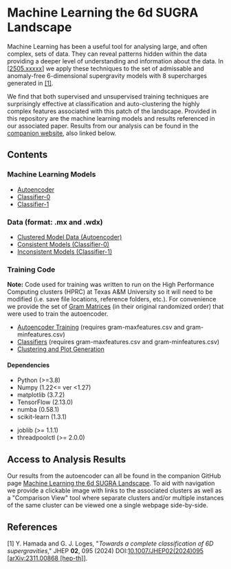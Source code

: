 # Machine Learning the 6d SUGRA Landscape

Machine Learning has been a useful tool for analysing large, and often complex, sets of data. They can reveal patterns hidden within the data providing a deeper level of understanding and information about the data. In [[2505.xxxxx](arxiv.com/hep-th/)] we apply these techniques to the set of admissable and anomaly-free 6-dimensional supergravity models with 8 supercharges generated in [[1]](#1). 

We find that both supervised and unsupervised training techniques are surprisingly effective at classification and auto-clustering the highly complex features associated with this patch of the landscape. Provided in this repository are the machine learning models and results referenced in our associated paper. Results from our analysis can be found in the [companion website](https://nait400.github.io/ML-6d-sugra-landscape/), also linked below. 

## Contents
### Machine Learning Models
* [Autoencoder](https://github.com/nait400/ML-6d-sugra-landscape/tree/ed5ff3bac3702e56fd47acdb9a4e04e9b0728d99/models/autoencoder)
* [Classifier-0](https://github.com/nait400/ML-6d-sugra-landscape/tree/2cf57d227ee385b5f6d4dca624d816ac2cc5e431/models/classifier-0)
* [Classifier-1](https://github.com/nait400/ML-6d-sugra-landscape/tree/2cf57d227ee385b5f6d4dca624d816ac2cc5e431/models/classifier-1)
### Data (format: .mx and .wdx)
* [Clustered Model Data (Autoencoder)](https://github.com/nait400/ML-6d-sugra-landscape/tree/2cf57d227ee385b5f6d4dca624d816ac2cc5e431/data/clusters)
* [Consistent Models (Classifier-0)](https://github.com/nait400/ML-6d-sugra-landscape/tree/2cf57d227ee385b5f6d4dca624d816ac2cc5e431/data/classifier-0)
* [Inconsistent Models (Classifier-1)](https://github.com/nait400/ML-6d-sugra-landscape/tree/2cf57d227ee385b5f6d4dca624d816ac2cc5e431/data/classifier-1)
### Training Code
**Note:** Code used for training was written to run on the High Performance Computing clusters (HPRC) at Texas A&M University so it will need to be modified (i.e. save file locations, reference folders, etc.). For convenience we provide the set of [Gram Matrices](https://github.com/nait400/ML-6d-sugra-landscape/tree/2cf57d227ee385b5f6d4dca624d816ac2cc5e431/src/GramMatrices) (in their original randomized order) that were used to train the autoencoder.
* [Autoencoder Training](https://github.com/nait400/ML-6d-sugra-landscape/tree/2cf57d227ee385b5f6d4dca624d816ac2cc5e431/src/autoencoder) (requires gram-maxfeatures.csv and gram-minfeatures.csv)
* [Classifiers](https://github.com/nait400/ML-6d-sugra-landscape/tree/2cf57d227ee385b5f6d4dca624d816ac2cc5e431/src/classifiers) (requires gram-maxfeatures.csv and gram-minfeatures.csv)
* [Clustering and Plot Generation](https://github.com/nait400/ML-6d-sugra-landscape/tree/2cf57d227ee385b5f6d4dca624d816ac2cc5e431/src/clustering)
#### Dependencies
* Python (>=3.8)
* Numpy (1.22<= ver <1.27)
* matplotlib (3.7.2)
* TensorFlow (2.13.0)
* numba (0.58.1)
* scikit-learn (1.3.1)
- joblib (>= 1.1.1)
- threadpoolctl (>= 2.0.0)


## Access to Analysis Results
Our results from the autoencoder can all be found in the companion GitHub page [Machine Learning the 6d SUGRA Landscape](https://nait400.github.io/ML-6d-sugra-landscape/). To aid with navigation we provide a clickable image with links to the associated clusters as well as a "Comparison View" tool where separate clusters and/or multiple instances of the same cluster can be viewed one a single webpage side-by-side.

## References
<a id="1">[1]</a>
Y. Hamada and G. J. Loges,
"*Towards a complete classification of 6D supergravities*,"
JHEP **02**, 095 (2024)
DOI:[10.1007/JHEP02(2024)095](https://doi.org/10.1007/JHEP02(2024)095)
[[arXiv:2311.00868 [hep-th]](https://arxiv.org/abs/)].
